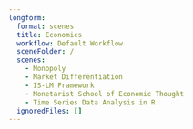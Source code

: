 ```yaml
---
longform:
  format: scenes
  title: Economics
  workflow: Default Workflow
  sceneFolder: /
  scenes:
    - Monopoly
    - Market Differentiation
    - IS-LM Framework
    - Monetarist School of Economic Thought
    - Time Series Data Analysis in R
  ignoredFiles: []
---
```

